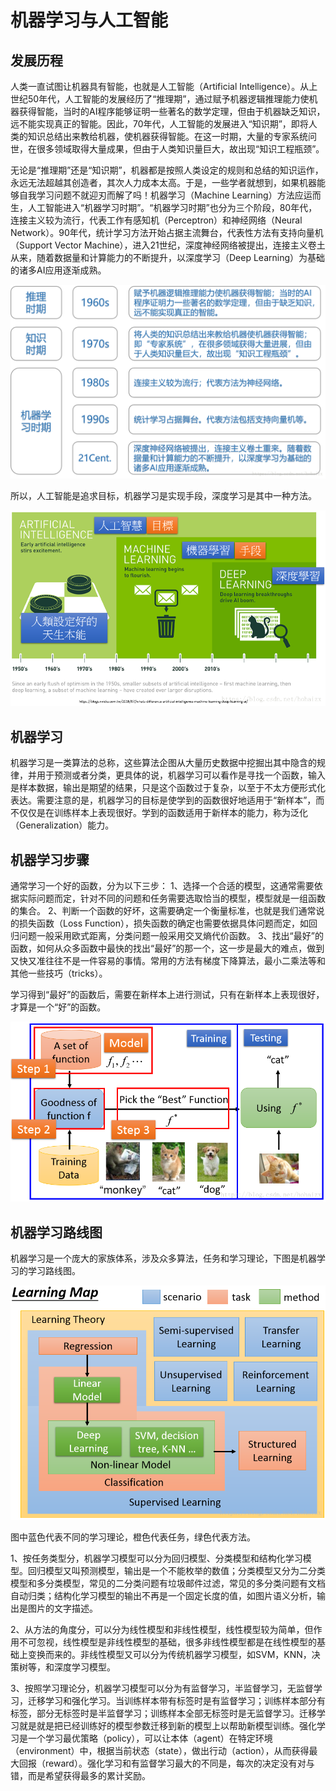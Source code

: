 # 机器学习与人工智能

## 发展历程 

人类一直试图让机器具有智能，也就是人工智能（Artificial Intelligence）。从上世纪50年代，人工智能的发展经历了“推理期”，通过赋予机器逻辑推理能力使机器获得智能，当时的AI程序能够证明一些著名的数学定理，但由于机器缺乏知识，远不能实现真正的智能。因此，70年代，人工智能的发展进入“知识期”，即将人类的知识总结出来教给机器，使机器获得智能。在这一时期，大量的专家系统问世，在很多领域取得大量成果，但由于人类知识量巨大，故出现“知识工程瓶颈”。

无论是“推理期”还是“知识期”，机器都是按照人类设定的规则和总结的知识运作，永远无法超越其创造者，其次人力成本太高。于是，一些学者就想到，如果机器能够自我学习问题不就迎刃而解了吗！机器学习（Machine Learning）方法应运而生，人工智能进入“机器学习时期”。“机器学习时期”也分为三个阶段，80年代，连接主义较为流行，代表工作有感知机（Perceptron）和神经网络（Neural Network）。90年代，统计学习方法开始占据主流舞台，代表性方法有支持向量机（Support Vector Machine），进入21世纪，深度神经网络被提出，连接主义卷土从来，随着数据量和计算能力的不断提升，以深度学习（Deep Learning）为基础的诸多AI应用逐渐成熟。

![](.gitbook/assets/0-1.png)

所以，人工智能是追求目标，机器学习是实现手段，深度学习是其中一种方法。

![](.gitbook/assets/0-2.png)

## 机器学习

机器学习是一类算法的总称，这些算法企图从大量历史数据中挖掘出其中隐含的规律，并用于预测或者分类，更具体的说，机器学习可以看作是寻找一个函数，输入是样本数据，输出是期望的结果，只是这个函数过于复杂，以至于不太方便形式化表达。需要注意的是，机器学习的目标是使学到的函数很好地适用于“新样本”，而不仅仅是在训练样本上表现很好。学到的函数适用于新样本的能力，称为泛化（Generalization）能力。

## 机器学习步骤 

通常学习一个好的函数，分为以下三步： 1、选择一个合适的模型，这通常需要依据实际问题而定，针对不同的问题和任务需要选取恰当的模型，模型就是一组函数的集合。 2、判断一个函数的好坏，这需要确定一个衡量标准，也就是我们通常说的损失函数（Loss Function），损失函数的确定也需要依据具体问题而定，如回归问题一般采用欧式距离，分类问题一般采用交叉熵代价函数。 3、找出“最好”的函数，如何从众多函数中最快的找出“最好”的那一个，这一步是最大的难点，做到又快又准往往不是一件容易的事情。常用的方法有梯度下降算法，最小二乘法等和其他一些技巧（tricks）。

学习得到“最好”的函数后，需要在新样本上进行测试，只有在新样本上表现很好，才算是一个“好”的函数。

![](.gitbook/assets/0-3.png)

## 机器学习路线图

机器学习是一个庞大的家族体系，涉及众多算法，任务和学习理论，下图是机器学习的学习路线图。

![](.gitbook/assets/0-4.png)

图中蓝色代表不同的学习理论，橙色代表任务，绿色代表方法。 

1、按任务类型分，机器学习模型可以分为回归模型、分类模型和结构化学习模型。回归模型又叫预测模型，输出是一个不能枚举的数值；分类模型又分为二分类模型和多分类模型，常见的二分类问题有垃圾邮件过滤，常见的多分类问题有文档自动归类；结构化学习模型的输出不再是一个固定长度的值，如图片语义分析，输出是图片的文字描述。

 2、从方法的角度分，可以分为线性模型和非线性模型，线性模型较为简单，但作用不可忽视，线性模型是非线性模型的基础，很多非线性模型都是在线性模型的基础上变换而来的。非线性模型又可以分为传统机器学习模型，如SVM，KNN，决策树等，和深度学习模型。

3、按照学习理论分，机器学习模型可以分为有监督学习，半监督学习，无监督学习，迁移学习和强化学习。当训练样本带有标签时是有监督学习；训练样本部分有标签，部分无标签时是半监督学习；训练样本全部无标签时是无监督学习。迁移学习就是就是把已经训练好的模型参数迁移到新的模型上以帮助新模型训练。强化学习是一个学习最优策略（policy），可以让本体（agent）在特定环境（environment）中，根据当前状态（state），做出行动（action），从而获得最大回报（reward）。强化学习和有监督学习最大的不同是，每次的决定没有对与错，而是希望获得最多的累计奖励。



